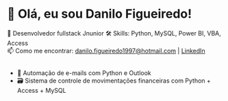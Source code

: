 # 👋 Olá, eu sou Danilo Figueiredo!
 
💼 Desenvolvedor fullstack Jnunior 
🛠️ Skills: Python, MySQL, Power BI, VBA, Access  
📫 Como me encontrar: danilo.figueiredo1997@hotmail.com | [LinkedIn](https://www.linkedin.com/in/danilo-j-figueiredo-ab6246163/)  

## 
- 🔄 Automação de e-mails com Python e Outlook
- 🗃️ Sistema de controle de movimentações financeiras com Python + Access + MySQL

<!-- você pode adicionar badges, gifs ou imagens se quiser -->

<!--
**Danilo-DJF/Danilo-DJF** is a ✨ _special_ ✨ repository because its `README.md` (this file) appears on your GitHub profile.

Here are some ideas to get you started:

- 🔭 I’m currently working on ...
- 🌱 I’m currently learning ...
- 👯 I’m looking to collaborate on ...
- 🤔 I’m looking for help with ...
- 💬 Ask me about ...
- 📫 How to reach me: ...
- 😄 Pronouns: ...
- ⚡ Fun fact: ...
-->
